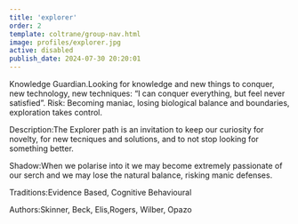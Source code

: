 ```yaml
---
title: 'explorer'
order: 2
template: coltrane/group-nav.html
image: profiles/explorer.jpg
active: disabled
publish_date: 2024-07-30 20:20:01
---
```

Knowledge Guardian.Looking for knowledge and new things to conquer, new technology, new techniques: “I can conquer everything, but feel never satisfied”.
Risk: Becoming maniac, losing biological balance and boundaries, exploration takes control.


Description:The Explorer path is an invitation to keep our curiosity for novelty, for new tecniques and solutions, and to not stop looking for something better.

Shadow:When we polarise into it we may become extremely passionate of our serch and we may lose the natural balance, risking manic defenses.

Traditions:Evidence Based, Cognitive Behavioural

Authors:Skinner, Beck, Elis,Rogers, Wilber, Opazo
